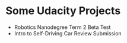 # Some Udacity Projects
- Robotics Nanodegree Term 2 Beta Test 
- Intro to Self-Driving Car Review Submission
